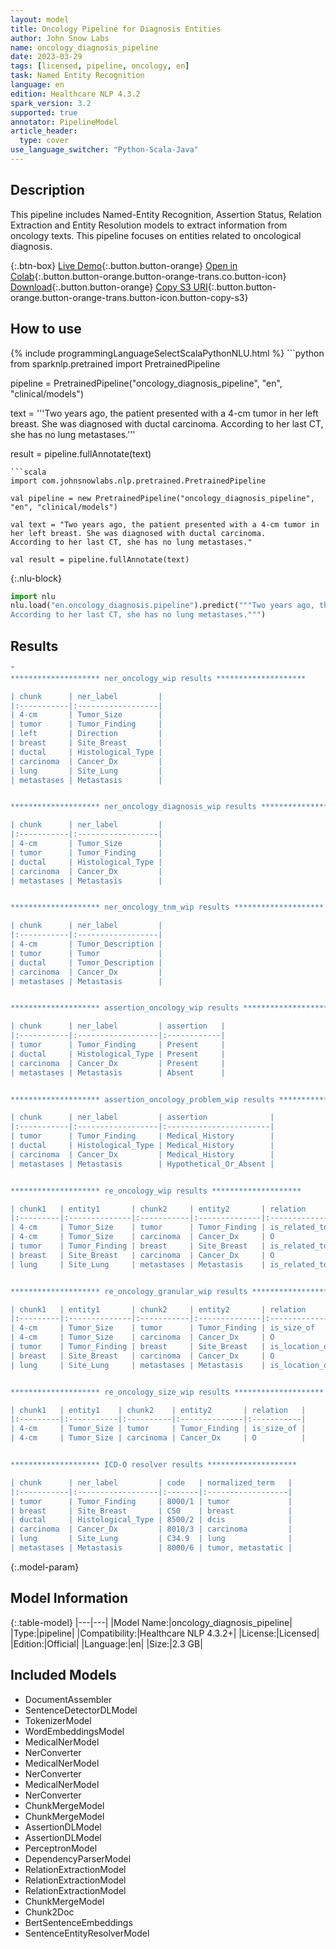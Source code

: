 ```yaml
---
layout: model
title: Oncology Pipeline for Diagnosis Entities
author: John Snow Labs
name: oncology_diagnosis_pipeline
date: 2023-03-29
tags: [licensed, pipeline, oncology, en]
task: Named Entity Recognition
language: en
edition: Healthcare NLP 4.3.2
spark_version: 3.2
supported: true
annotator: PipelineModel
article_header:
  type: cover
use_language_switcher: "Python-Scala-Java"
---
```


## Description

This pipeline includes Named-Entity Recognition, Assertion Status, Relation Extraction and Entity Resolution models to extract information from oncology texts. This pipeline focuses on entities related to oncological diagnosis.

{:.btn-box}
[Live Demo](https://demo.johnsnowlabs.com/healthcare/ONCOLOGY/){:.button.button-orange}
[Open in Colab](https://colab.research.google.com/github/JohnSnowLabs/spark-nlp-workshop/blob/master/tutorials/Certification_Trainings/Healthcare/27.Oncology_Model.ipynb){:.button.button-orange.button-orange-trans.co.button-icon}
[Download](https://s3.amazonaws.com/auxdata.johnsnowlabs.com/clinical/models/oncology_diagnosis_pipeline_en_4.3.2_3.2_1680111732253.zip){:.button.button-orange}
[Copy S3 URI](s3://auxdata.johnsnowlabs.com/clinical/models/oncology_diagnosis_pipeline_en_4.3.2_3.2_1680111732253.zip){:.button.button-orange.button-orange-trans.button-icon.button-copy-s3}

## How to use



<div class="tabs-box" markdown="1">
{% include programmingLanguageSelectScalaPythonNLU.html %}
```python
from sparknlp.pretrained import PretrainedPipeline

pipeline = PretrainedPipeline("oncology_diagnosis_pipeline", "en", "clinical/models")

text = '''Two years ago, the patient presented with a 4-cm tumor in her left breast. She was diagnosed with ductal carcinoma.
According to her last CT, she has no lung metastases.'''

result = pipeline.fullAnnotate(text)
```
```scala
import com.johnsnowlabs.nlp.pretrained.PretrainedPipeline

val pipeline = new PretrainedPipeline("oncology_diagnosis_pipeline", "en", "clinical/models")

val text = "Two years ago, the patient presented with a 4-cm tumor in her left breast. She was diagnosed with ductal carcinoma.
According to her last CT, she has no lung metastases."

val result = pipeline.fullAnnotate(text)
```


{:.nlu-block}
```python
import nlu
nlu.load("en.oncology_diagnosis.pipeline").predict("""Two years ago, the patient presented with a 4-cm tumor in her left breast. She was diagnosed with ductal carcinoma.
According to her last CT, she has no lung metastases.""")
```

</div>

## Results

```bash
"
******************** ner_oncology_wip results ********************

| chunk      | ner_label         |
|:-----------|:------------------|
| 4-cm       | Tumor_Size        |
| tumor      | Tumor_Finding     |
| left       | Direction         |
| breast     | Site_Breast       |
| ductal     | Histological_Type |
| carcinoma  | Cancer_Dx         |
| lung       | Site_Lung         |
| metastases | Metastasis        |


******************** ner_oncology_diagnosis_wip results ********************

| chunk      | ner_label         |
|:-----------|:------------------|
| 4-cm       | Tumor_Size        |
| tumor      | Tumor_Finding     |
| ductal     | Histological_Type |
| carcinoma  | Cancer_Dx         |
| metastases | Metastasis        |


******************** ner_oncology_tnm_wip results ********************

| chunk      | ner_label         |
|:-----------|:------------------|
| 4-cm       | Tumor_Description |
| tumor      | Tumor             |
| ductal     | Tumor_Description |
| carcinoma  | Cancer_Dx         |
| metastases | Metastasis        |


******************** assertion_oncology_wip results ********************

| chunk      | ner_label         | assertion   |
|:-----------|:------------------|:------------|
| tumor      | Tumor_Finding     | Present     |
| ductal     | Histological_Type | Present     |
| carcinoma  | Cancer_Dx         | Present     |
| metastases | Metastasis        | Absent      |


******************** assertion_oncology_problem_wip results ********************

| chunk      | ner_label         | assertion              |
|:-----------|:------------------|:-----------------------|
| tumor      | Tumor_Finding     | Medical_History        |
| ductal     | Histological_Type | Medical_History        |
| carcinoma  | Cancer_Dx         | Medical_History        |
| metastases | Metastasis        | Hypothetical_Or_Absent |


******************** re_oncology_wip results ********************

| chunk1   | entity1       | chunk2     | entity2       | relation      |
|:---------|:--------------|:-----------|:--------------|:--------------|
| 4-cm     | Tumor_Size    | tumor      | Tumor_Finding | is_related_to |
| 4-cm     | Tumor_Size    | carcinoma  | Cancer_Dx     | O             |
| tumor    | Tumor_Finding | breast     | Site_Breast   | is_related_to |
| breast   | Site_Breast   | carcinoma  | Cancer_Dx     | O             |
| lung     | Site_Lung     | metastases | Metastasis    | is_related_to |


******************** re_oncology_granular_wip results ********************

| chunk1   | entity1       | chunk2     | entity2       | relation       |
|:---------|:--------------|:-----------|:--------------|:---------------|
| 4-cm     | Tumor_Size    | tumor      | Tumor_Finding | is_size_of     |
| 4-cm     | Tumor_Size    | carcinoma  | Cancer_Dx     | O              |
| tumor    | Tumor_Finding | breast     | Site_Breast   | is_location_of |
| breast   | Site_Breast   | carcinoma  | Cancer_Dx     | O              |
| lung     | Site_Lung     | metastases | Metastasis    | is_location_of |


******************** re_oncology_size_wip results ********************

| chunk1   | entity1    | chunk2    | entity2       | relation   |
|:---------|:-----------|:----------|:--------------|:-----------|
| 4-cm     | Tumor_Size | tumor     | Tumor_Finding | is_size_of |
| 4-cm     | Tumor_Size | carcinoma | Cancer_Dx     | O          |


******************** ICD-O resolver results ********************

| chunk      | ner_label         | code   | normalized_term   |
|:-----------|:------------------|:-------|:------------------|
| tumor      | Tumor_Finding     | 8000/1 | tumor             |
| breast     | Site_Breast       | C50    | breast            |
| ductal     | Histological_Type | 8500/2 | dcis              |
| carcinoma  | Cancer_Dx         | 8010/3 | carcinoma         |
| lung       | Site_Lung         | C34.9  | lung              |
| metastases | Metastasis        | 8000/6 | tumor, metastatic |

```

{:.model-param}
## Model Information

{:.table-model}
|---|---|
|Model Name:|oncology_diagnosis_pipeline|
|Type:|pipeline|
|Compatibility:|Healthcare NLP 4.3.2+|
|License:|Licensed|
|Edition:|Official|
|Language:|en|
|Size:|2.3 GB|

## Included Models

- DocumentAssembler
- SentenceDetectorDLModel
- TokenizerModel
- WordEmbeddingsModel
- MedicalNerModel
- NerConverter
- MedicalNerModel
- NerConverter
- MedicalNerModel
- NerConverter
- ChunkMergeModel
- ChunkMergeModel
- AssertionDLModel
- AssertionDLModel
- PerceptronModel
- DependencyParserModel
- RelationExtractionModel
- RelationExtractionModel
- RelationExtractionModel
- ChunkMergeModel
- Chunk2Doc
- BertSentenceEmbeddings
- SentenceEntityResolverModel